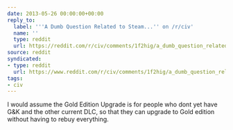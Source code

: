 ```yaml
---
date: 2013-05-26 00:00:00+00:00
reply_to:
  label: '''A Dumb Question Related to Steam...'' on /r/civ'
  name: ''
  type: reddit
  url: https://reddit.com/r/civ/comments/1f2hig/a_dumb_question_related_to_steam/
source: reddit
syndicated:
- type: reddit
  url: https://www.reddit.com/r/civ/comments/1f2hig/a_dumb_question_related_to_steam/ca67620/
tags:
- civ
---
```


I would assume the Gold Edition Upgrade is for people who dont yet have G&K and the other current DLC, so that they can upgrade to Gold edition without having to rebuy everything.